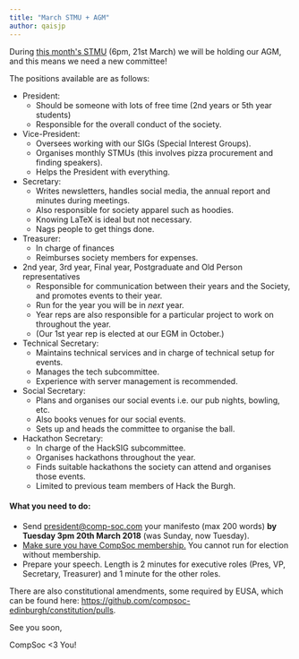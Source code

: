 ```yaml
---
title: "March STMU + AGM"
author: qaisjp
---
```


During [this month's STMU](https://www.facebook.com/events/408493869580985/?ref=46) (6pm, 21st March) we will be holding our AGM, and this means we need a new committee!

The positions available are as follows:

- President:
  - Should be someone with lots of free time (2nd years or 5th year students)
  - Responsible for the overall conduct of the society.
- Vice-President:
  - Oversees working with our SIGs (Special Interest Groups).
  - Organises monthly STMUs (this involves pizza procurement and finding speakers).
  - Helps the President with everything.
- Secretary:
  - Writes newsletters, handles social media, the annual report and minutes during meetings.
  - Also responsible for society apparel such as hoodies.
  - Knowing LaTeX is ideal but not necessary.
  - Nags people to get things done.
- Treasurer:
  - In charge of finances
  - Reimburses society members for expenses.
- 2nd year, 3rd year, Final year, Postgraduate and Old Person representatives
  - Responsible for communication between their years and the Society, and promotes events to their year.
  - Run for the year you will be in *next* year.
  - Year reps are also responsible for a particular project to work on throughout the year.
  - (Our 1st year rep is elected at our EGM in October.)
- Technical Secretary:
  - Maintains technical services and in charge of technical setup for events.
  - Manages the tech subcommittee.
  - Experience with server management is recommended.
- Social Secretary:
  - Plans and organises our social events i.e. our pub nights, bowling, etc.
  - Also books venues for our social events.
  - Sets up and heads the committee to organise the ball.
- Hackathon Secretary:
  - In charge of the HackSIG subcommittee.
  - Organises hackathons throughout the year.
  - Finds suitable hackathons the society can attend and organises those events.
  - Limited to previous team members of Hack the Burgh.

#### What you need to do:

- Send president@comp-soc.com your manifesto (max 200 words) **by Tuesday 3pm 20th March 2018** (was Sunday, now Tuesday).
- [Make sure you have CompSoc membership.](/join) You cannot run for election without membership.
- Prepare your speech. Length is 2 minutes for executive roles (Pres, VP, Secretary, Treasurer) and 1 minute for the other roles.

There are also constitutional amendments, some required by EUSA, which can be found here: https://github.com/compsoc-edinburgh/constitution/pulls.

See you soon,

CompSoc <3 You!
